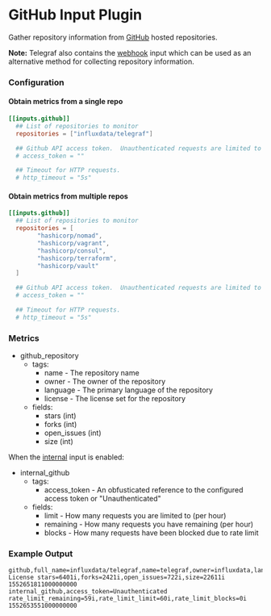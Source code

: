 # GitHub Input Plugin

Gather repository information from [GitHub][] hosted repositories.

**Note:** Telegraf also contains the [webhook][] input which can be used as an
alternative method for collecting repository information.

### Configuration

#### Obtain metrics from a single repo
```toml
[[inputs.github]]
  ## List of repositories to monitor
  repositories = ["influxdata/telegraf"]

  ## Github API access token.  Unauthenticated requests are limited to 60 per hour.
  # access_token = ""

  ## Timeout for HTTP requests.
  # http_timeout = "5s"
```

#### Obtain metrics from multiple repos
```toml
[[inputs.github]]
  ## List of repositories to monitor
  repositories = [
        "hashicorp/nomad",
        "hashicorp/vagrant",
        "hashicorp/consul",
        "hashicorp/terraform",
        "hashicorp/vault"
  ]

  ## Github API access token.  Unauthenticated requests are limited to 60 per hour.
  # access_token = ""

  ## Timeout for HTTP requests.
  # http_timeout = "5s"
```

### Metrics

- github_repository
  - tags:
    - name - The repository name
    - owner - The owner of the repository
    - language - The primary language of the repository
    - license - The license set for the repository
  - fields:
    - stars (int)
    - forks (int)
    - open_issues (int)
    - size (int)

When the [internal][] input is enabled:

+ internal_github
  - tags:
    - access_token - An obfusticated reference to the configured access token or "Unauthenticated"
  - fields:
    - limit - How many requests you are limited to (per hour)
    - remaining - How many requests you have remaining (per hour)
    - blocks - How many requests have been blocked due to rate limit

### Example Output

```
github,full_name=influxdata/telegraf,name=telegraf,owner=influxdata,language=Go,license=MIT\ License stars=6401i,forks=2421i,open_issues=722i,size=22611i 1552651811000000000
internal_github,access_token=Unauthenticated rate_limit_remaining=59i,rate_limit_limit=60i,rate_limit_blocks=0i 1552653551000000000
```

[GitHub]: https://www.github.com
[internal]: /plugins/inputs/internal
[webhook]: /plugins/inputs/webhooks/github
